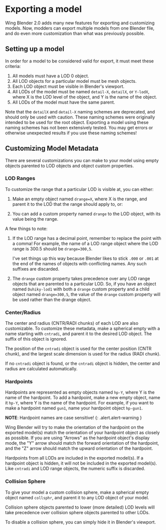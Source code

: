 Exporting a model
=================

Wing Blender 2.0 adds many new features for exporting and customizing models.
Now, modders can export multiple models from one Blender file, and do even more
customization than what was previously possible.

Setting up a model
------------------

In order for a model to be considered valid for export, it must meet these criteria:

1. All models must have a LOD 0 object.
2. All LOD objects for a particular model must be mesh objects.
3. Each LOD object must be visible in Blender's viewport.
4. All LODs of the model must be named `detail-X`, `detailX`, or `Y-lodX`,
   where X is the LOD level of the object, and Y is the name of the object.
5. All LODs of the model must have the same parent.

Note that the `detailX` and `detail-X` naming schemes are deprecated, and should
only be used with caution. These naming schemes were originally intended to be
used for the root object. Exporting a model using these naming schemes has not
been extensively tested. You may get errors or otherwise unexpected results if
you use these naming schemes!

Customizing Model Metadata
--------------------------

There are several customizations you can make to your model using empty objects
parented to LOD objects and object custom properties.

### LOD Ranges ###
To customize the range that a particular LOD is visible at, you can either:

1. Make an empty object named `drange=X`, where X is the range, and parent it
   to the LOD that the range should apply to, or:

2. You can add a custom property named `drange` to the LOD object, with its
   value being the range.

A few things to note:

1. If the LOD range has a decimal point, remember to replace the point with a
   comma! For example, the name of a LOD range object where the LOD range is
   300.5 should be `drange=300,5`.

   I've set things up this way because Blender likes to stick `.000` or `.001`
   at the end of the names of objects with conflicting names. Any such suffixes
   are discarded.

2. The `drange` custom property takes precedence over any LOD range objects that
   are parented to a particular LOD. So, if you have an object named `Duhiky-lod1`
   with both a `drange` custom property and a child object named `drange=300,5`,
   the value of the `drange` custom property will be used rather than the drange
   object.

### Center/Radius ###
The center and radius (CNTR/RADI chunks) of each LOD are also customizable. To
customize these metadata, make a spherical empty with a name starting with
`cntradi`, and parent it to the desired LOD object. The suffix of this object is
ignored.

The position of the `cntradi` object is used for the center position (CNTR chunk),
and the largest scale dimension is used for the radius (RADI chunk).

If no `cntradi` object is found, or the `cntradi` object is hidden, the center
and radius are calculated automatically.

### Hardpoints ###
Hardpoints are represented as empty objects named `hp-Y`, where Y is the name
of the hardpoint. To add a hardpoint, make a new empty object, name it `hp-Y`,
where Y is the name of the hardpoint. For example, if you want to make a hardpoint
named `gun1`, name your hardpoint object `hp-gun1`.

**NOTE**: Hardpoint names are case sensitive!
{: .alert.alert-warning }

Wing Blender will try to make the orientation of the hardpoint on the exported
model(s) match the orientation of your hardpoint object as closely as possible.
If you are using "Arrows" as the hardpoint object's display mode, the "Y" arrow
should match the forward orientation of the hardpoint, and the "Z" arrow should
match the upward orientation of the hardpoint.

Hardpoints from all LODs are included in the exported model(s). If a hardpoint
object is hidden, it will not be included in the exported model(s). Like
`cntradi` and LOD range objects, the numeric suffix is discarded.

### Collision Sphere ###
To give your model a custom collision sphere, make a spherical empty object named
`collsphr`, and parent it to any LOD object of your model.

Collision sphere objects parented to lower (more detailed) LOD levels will take
precedence over collision sphere objects parented to other LODs.

To disable a collision sphere, you can simply hide it in Blender's viewport.
